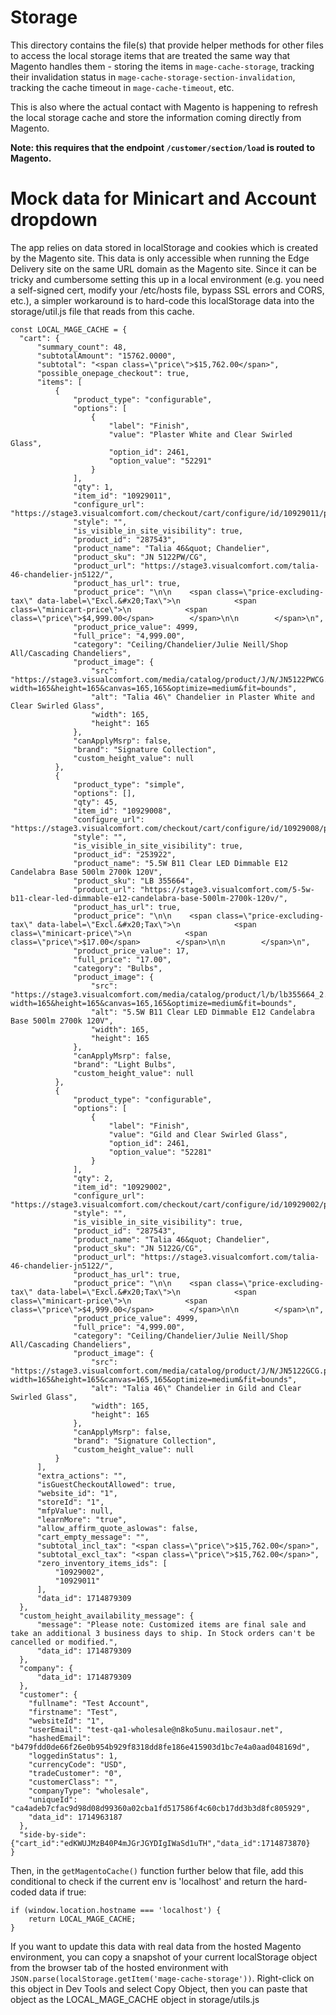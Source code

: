 # Storage

This directory contains the file(s) that provide helper methods for other files to access the local
storage items that are treated the same way that Magento handles them - storing the items in
`mage-cache-storage`, tracking their invalidation status in `mage-cache-storage-section-invalidation`,
tracking the cache timeout in `mage-cache-timeout`, etc.

This is also where the actual contact with Magento is happening to refresh the local storage cache and
store the information coming directly from Magento.

**Note: this requires that the endpoint `/customer/section/load` is routed to Magento.**

# Mock data for Minicart and Account dropdown

The app relies on data stored in localStorage and cookies which is created by the Magento site. This data is only accessible when running the Edge Delivery site on the same URL domain as the Magento site. Since it can be tricky and cumbersome setting this up in a local environment (e.g. you need a self-signed cert, modify your /etc/hosts file, bypass SSL errors and CORS, etc.), a simpler workaround is to hard-code this localStorage data into the storage/util.js file that reads from this cache. 

```
const LOCAL_MAGE_CACHE = {
  "cart": {
      "summary_count": 48,
      "subtotalAmount": "15762.0000",
      "subtotal": "<span class=\"price\">$15,762.00</span>",
      "possible_onepage_checkout": true,
      "items": [
          {
              "product_type": "configurable",
              "options": [
                  {
                      "label": "Finish",
                      "value": "Plaster White and Clear Swirled Glass",
                      "option_id": 2461,
                      "option_value": "52291"
                  }
              ],
              "qty": 1,
              "item_id": "10929011",
              "configure_url": "https://stage3.visualcomfort.com/checkout/cart/configure/id/10929011/product_id/287543/",
              "style": "",
              "is_visible_in_site_visibility": true,
              "product_id": "287543",
              "product_name": "Talia 46&quot; Chandelier",
              "product_sku": "JN 5122PW/CG",
              "product_url": "https://stage3.visualcomfort.com/talia-46-chandelier-jn5122/",
              "product_has_url": true,
              "product_price": "\n\n    <span class=\"price-excluding-tax\" data-label=\"Excl.&#x20;Tax\">\n            <span class=\"minicart-price\">\n            <span class=\"price\">$4,999.00</span>        </span>\n\n        </span>\n",
              "product_price_value": 4999,
              "full_price": "4,999.00",
              "category": "Ceiling/Chandelier/Julie Neill/Shop All/Cascading Chandeliers",
              "product_image": {
                  "src": "https://stage3.visualcomfort.com/media/catalog/product/J/N/JN5122PWCG.png?width=165&height=165&canvas=165,165&optimize=medium&fit=bounds",
                  "alt": "Talia 46\" Chandelier in Plaster White and Clear Swirled Glass",
                  "width": 165,
                  "height": 165
              },
              "canApplyMsrp": false,
              "brand": "Signature Collection",
              "custom_height_value": null
          },
          {
              "product_type": "simple",
              "options": [],
              "qty": 45,
              "item_id": "10929008",
              "configure_url": "https://stage3.visualcomfort.com/checkout/cart/configure/id/10929008/product_id/253922/",
              "style": "",
              "is_visible_in_site_visibility": true,
              "product_id": "253922",
              "product_name": "5.5W B11 Clear LED Dimmable E12 Candelabra Base 500lm 2700k 120V",
              "product_sku": "LB 355664",
              "product_url": "https://stage3.visualcomfort.com/5-5w-b11-clear-led-dimmable-e12-candelabra-base-500lm-2700k-120v/",
              "product_has_url": true,
              "product_price": "\n\n    <span class=\"price-excluding-tax\" data-label=\"Excl.&#x20;Tax\">\n            <span class=\"minicart-price\">\n            <span class=\"price\">$17.00</span>        </span>\n\n        </span>\n",
              "product_price_value": 17,
              "full_price": "17.00",
              "category": "Bulbs",
              "product_image": {
                  "src": "https://stage3.visualcomfort.com/media/catalog/product/l/b/lb355664_2.png?width=165&height=165&canvas=165,165&optimize=medium&fit=bounds",
                  "alt": "5.5W B11 Clear LED Dimmable E12 Candelabra Base 500lm 2700k 120V",
                  "width": 165,
                  "height": 165
              },
              "canApplyMsrp": false,
              "brand": "Light Bulbs",
              "custom_height_value": null
          },
          {
              "product_type": "configurable",
              "options": [
                  {
                      "label": "Finish",
                      "value": "Gild and Clear Swirled Glass",
                      "option_id": 2461,
                      "option_value": "52281"
                  }
              ],
              "qty": 2,
              "item_id": "10929002",
              "configure_url": "https://stage3.visualcomfort.com/checkout/cart/configure/id/10929002/product_id/287543/",
              "style": "",
              "is_visible_in_site_visibility": true,
              "product_id": "287543",
              "product_name": "Talia 46&quot; Chandelier",
              "product_sku": "JN 5122G/CG",
              "product_url": "https://stage3.visualcomfort.com/talia-46-chandelier-jn5122/",
              "product_has_url": true,
              "product_price": "\n\n    <span class=\"price-excluding-tax\" data-label=\"Excl.&#x20;Tax\">\n            <span class=\"minicart-price\">\n            <span class=\"price\">$4,999.00</span>        </span>\n\n        </span>\n",
              "product_price_value": 4999,
              "full_price": "4,999.00",
              "category": "Ceiling/Chandelier/Julie Neill/Shop All/Cascading Chandeliers",
              "product_image": {
                  "src": "https://stage3.visualcomfort.com/media/catalog/product/J/N/JN5122GCG.png?width=165&height=165&canvas=165,165&optimize=medium&fit=bounds",
                  "alt": "Talia 46\" Chandelier in Gild and Clear Swirled Glass",
                  "width": 165,
                  "height": 165
              },
              "canApplyMsrp": false,
              "brand": "Signature Collection",
              "custom_height_value": null
          }
      ],
      "extra_actions": "",
      "isGuestCheckoutAllowed": true,
      "website_id": "1",
      "storeId": "1",
      "mfpValue": null,
      "learnMore": "true",
      "allow_affirm_quote_aslowas": false,
      "cart_empty_message": "",
      "subtotal_incl_tax": "<span class=\"price\">$15,762.00</span>",
      "subtotal_excl_tax": "<span class=\"price\">$15,762.00</span>",
      "zero_inventory_items_ids": [
          "10929002",
          "10929011"
      ],
      "data_id": 1714879309
  },
  "custom_height_availability_message": {
      "message": "Please note: Customized items are final sale and take an additional 3 business days to ship. In Stock orders can't be cancelled or modified.",
      "data_id": 1714879309
  },
  "company": {
      "data_id": 1714879309
  },
  "customer": {
    "fullname": "Test Account",
    "firstname": "Test",
    "websiteId": "1",
    "userEmail": "test-qa1-wholesale@n8ko5unu.mailosaur.net",
    "hashedEmail": "b479fdd0de66f26e0b954b929f8318dd8fe186e415903d1bc7e4a0aad048169d",
    "loggedinStatus": 1,
    "currencyCode": "USD",
    "tradeCustomer": "0",
    "customerClass": "",
    "companyType": "wholesale",
    "uniqueId": "ca4adeb7cfac9d98d08d99360a02cba1fd517586f4c60cb17dd3b3d8fc805929",
    "data_id": 1714963187
  },
  "side-by-side":{"cart_id":"edKWUJMzB40P4mJGrJGYDIgIWaSd1uTH","data_id":1714873870}
}    
```

Then, in the `getMagentoCache()` function further below that file, add this conditional to check if the current env is 'localhost' and return the hard-coded data if true:

```
if (window.location.hostname === 'localhost') {
    return LOCAL_MAGE_CACHE;
}
```

If you want to update this data with real data from the hosted Magento environment, you can copy a snapshot of your current localStorage object from the browser tab of the hosted environment with `JSON.parse(localStorage.getItem('mage-cache-storage'))`. Right-click on this object in Dev Tools and select Copy Object, then you can paste that object as the LOCAL_MAGE_CACHE object in storage/utils.js
